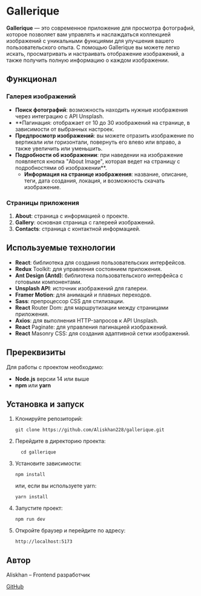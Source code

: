 # Gallerique

**Gallerique** — это современное приложение для просмотра фотографий, которое позволяет вам управлять и наслаждаться коллекцией изображений с уникальными функциями для улучшения вашего пользовательского опыта. С помощью Gallerique вы можете легко искать, просматривать и настраивать отображение изображений, а также получить полную информацию о каждом изображении.

## Функционал

### Галерея изображений

- **Поиск фотографий**: возможность находить нужные изображения через интеграцию с API Unsplash.
- **Пагинация: отображает от 10 до 30 изображений на странице, в зависимости от выбранных настроек.
- **Предпросмотр изображений**: вы можете отразить изображение по вертикали или горизонтали, повернуть его влево или вправо, а также увеличить или уменьшить.
- **Подробности об изображении**: при наведении на изображение появляется кнопка "About Image", которая ведет на страницу с подробностями об изображении**.
  - **Информация на странице изображения**: название, описание, теги, дата создания, локация, и возможность скачать изображение.

### Страницы приложения

1. **About**: страница с информацией о проекте.
2. **Gallery**: основная страница с галереей изображений.
3. **Contacts**: страница с контактной информацией.

## Используемые технологии

- **React**: библиотека для создания пользовательских интерфейсов.
- **Redux** Toolkit: для управления состоянием приложения.
- **Ant Design (Antd)**: библиотека пользовательского интерфейса с готовыми компонентами.
- **Unsplash API**: источник изображений для галереи.
- **Framer Motion**: для анимаций и плавных переходов.
- **Sass**: препроцессор CSS для стилизации.
- **React** Router Dom: для маршрутизации между страницами приложения.
- **Axios**: для выполнения HTTP-запросов к API Unsplash.
- **React** Paginate: для управления пагинацией изображений.
- **React** Masonry CSS: для создания адаптивной сетки изображений.

## Пререквизиты

Для работы с проектом необходимо:

- **Node.js** версии 14 или выше
- **npm** или **yarn**

## Установка и запуск

1. Клонируйте репозиторий:

	 ```
	 git clone https://github.com/Aliskhan228/gallerique.git
	 ```

2. Перейдите в директорию проекта:
   ```
	 cd gallerique
	 ```

3. Установите зависимости:
	 ```
	 npm install
	 ```

	 или, если вы используете yarn:

	 ```
	 yarn install
	 ```

4. Запустите проект:
	 ```
	 npm run dev
	 ```

5. Откройте браузер и перейдите по адресу:
	 ```
	 http://localhost:5173
	 ```

## Автор

Aliskhan – Frontend разработчик

[GitHub](https://github.com/Aliskhan228)